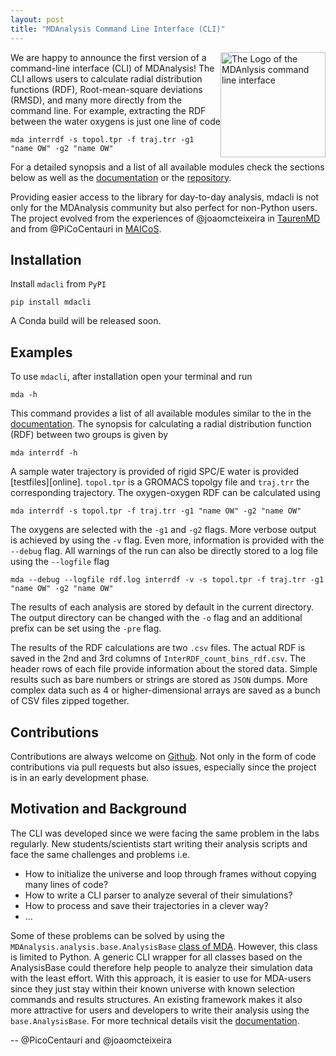 ```yaml
---
layout: post
title: "MDAnalysis Command Line Interface (CLI)"
---
```


<p>
<img
src="{{ site.baseurl }}{{ site.images }}/mdacli-logo.png"
title="MDACLi LOGO"
alt="The Logo of the MDAnlysis command line interface"
style="float: right; height: 12em; " />
</p>

We are happy to announce the first version of a command-line interface (CLI)
of MDAnalysis!
The CLI allows users to calculate radial distribution
functions (RDF), Root-mean-square deviations (RMSD), and many more directly from
the command line. For example, extracting
the RDF between the water oxygens is just one line of code

    mda interrdf -s topol.tpr -f traj.trr -g1 "name OW" -g2 "name OW"

For a detailed synopsis and a list of all available modules check the
sections below as well as
the [documentation][documentation] or the [repository][github].

Providing easier access to the library for day-to-day analysis,
mdacli is not only for the MDAnalysis community but 
also perfect for non-Python users.
The project evolved from the experiences of @joaomcteixeira in
[TaurenMD][taurenmd] and from @PiCoCentauri in [MAICoS][maicos].

## Installation

Install ``mdacli`` from ``PyPI``

    pip install mdacli

A Conda build will be released soon.

## Examples

To use ``mdacli``, after installation
open your terminal and run

    mda -h

This command provides a list of all available modules similar to the 
in the [documentation][documentation].
The synopsis for calculating a radial distribution function (RDF) 
between two groups is given by

    mda interrdf -h

A sample water trajectory is provided of rigid SPC/E water is
provided [testfiles][online].
`topol.tpr` is a GROMACS topolgy file and `traj.trr`
the corresponding trajectory. The oxygen-oxygen
RDF can be calculated using

    mda interrdf -s topol.tpr -f traj.trr -g1 "name OW" -g2 "name OW"

The oxygens are selected with the `-g1` and `-g2` flags.
More verbose output is achieved by using the `-v` flag. Even more,
information is provided with the `--debug` flag.
All warnings of the run can also be directly stored to a 
log file using the `--logfile` flag

    mda --debug --logfile rdf.log interrdf -v -s topol.tpr -f traj.trr -g1 "name OW" -g2 "name OW"

The results of each analysis are stored by default in the current directory.
The output directory can be changed with the `-o` flag and an additional prefix can be
set using the `-pre` flag.

The results of the RDF calculations
are two `.csv` files. The actual RDF is saved in the 2nd and 3rd columns
of `InterRDF_count_bins_rdf.csv`. The header rows of each file provide
information about the stored data. Simple results such as bare numbers or
strings are stored as `JSON` dumps. More complex data such as
4 or higher-dimensional arrays are saved as a bunch of CSV files zipped
together.

## Contributions

Contributions are always welcome on [Github][github]. Not only in the form of
code contributions via pull requests but also issues, especially
since the project is in an early development phase.

## Motivation and Background

The CLI was developed since
we were facing the same problem in the labs regularly.
New students/scientists start writing their analysis
scripts and face the same challenges and problems i.e.

* How to initialize the universe and loop through frames without copying many lines of code?
* How to write a CLI parser to analyze several of their simulations?
* How to process and save their trajectories in a clever way?
* ...

Some of these problems can be solved by using the
`MDAnalysis.analysis.base.AnalysisBase` [class of MDA][mda_analysis]. However,
this class is limited to Python.
A generic CLI wrapper for all classes based on the AnalysisBase could
therefore help people to analyze their simulation
data with the least effort. With this approach, it is easier to use for
MDA-users since they just stay within their known universe
with known selection commands and results structures.
An existing framework makes it also more attractive for users
and developers to write their analysis using the
`base.AnalysisBase`. For more technical details visit the
[documentation][philosophy].

-- @PicoCentauri and @joaomcteixeira


[taurenmd]: https://github.com/joaomcteixeira/taurenmd
[maicos]: https://gitlab.com/maicos-devel/maicos
[gmx_cli]: https://manual.gromacs.org/documentation/current/user-guide/cmdline.html
[argparse]: https://docs.python.org/3/library/argparse.html
[testfiles]: https://github.com/MDAnalysis/mdacli/tree/main/data
[documentation]: https://mdacli.readthedocs.io/en/latest/
[github]: https://github.com/MDAnalysis/mdacli
[mda_analysis]: https://docs.mdanalysis.org/stable/documentation_pages/analysis/base.html
[philosophy]: https://mdacli.readthedocs.io/en/latest/philosophy.html